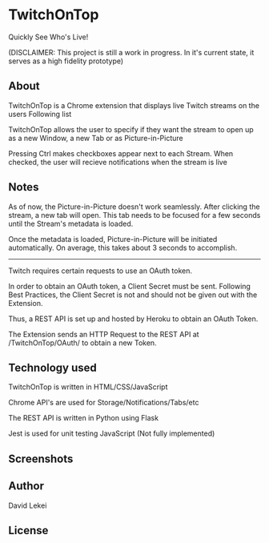 # TwitchOnTop

Quickly See Who's Live!

(DISCLAIMER: This project is still a work in progress. In it's current state, it serves as a high fidelity prototype)

## About

TwitchOnTop is a Chrome extension that displays live Twitch streams on the users Following list

TwitchOnTop allows the user to specify if they want the stream to open up as a new Window, a new Tab or as Picture-in-Picture

Pressing Ctrl makes checkboxes appear next to each Stream. When checked, the user will recieve notifications when the stream is live

## Notes

As of now, the Picture-in-Picture doesn't work seamlessly. After clicking the stream, a new tab will open. This tab needs to be focused for a few seconds until the Stream's metadata is loaded.

Once the metadata is loaded, Picture-in-Picture will be initiated automatically. On average, this takes about 3 seconds to accomplish.

---
Twitch requires certain requests to use an OAuth token.

In order to obtain an OAuth token, a Client Secret must be sent. Following Best Practices, the Client Secret is not and should not be given out with the Extension.

Thus, a REST API is set up and hosted by Heroku to obtain an OAuth Token. 

The Extension sends an HTTP Request to the REST API at /TwitchOnTop/OAuth/ to obtain a new Token.

## Technology used

TwitchOnTop is written in HTML/CSS/JavaScript

Chrome API's are used for Storage/Notifications/Tabs/etc

The REST API is written in Python using Flask

Jest is used for unit testing JavaScript (Not fully implemented)

## Screenshots


## Author

David Lekei

## License
